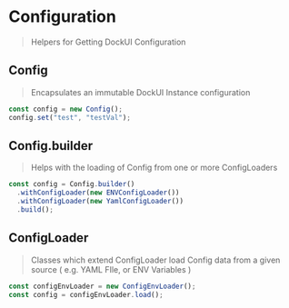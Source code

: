 # Configuration

> Helpers for Getting DockUI Configuration

## Config

> Encapsulates an immutable DockUI Instance configuration

```javascript
const config = new Config();
config.set("test", "testVal");
```

## Config.builder

> Helps with the loading of Config from one or more ConfigLoaders

```javascript
const config = Config.builder()
  .withConfigLoader(new ENVConfigLoader())
  .withConfigLoader(new YamlConfigLoader())
  .build();
```

## ConfigLoader

> Classes which extend ConfigLoader load Config data from a given source ( e.g. YAML FIle, or ENV Variables )

```javascript
const configEnvLoader = new ConfigEnvLoader();
const config = configEnvLoader.load();
```
